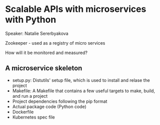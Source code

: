 # Scalable APIs with microservices with Python

Speaker: Natalie Sererbyakova


Zookeeper - used as a registry of micro services

How will it be monitored and measured?

## A microservice skeleton
* setup.py: Distutils' setup file, which is used to install and relase the project
* Makefile: A Makefile that contains a few useful targets to make, build, and run a project
* Project dependencies following the pip format
* Actual package code (Python code)
* Dockerfile
* Kubernetes spec file


